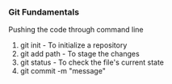 ### Git Fundamentals
Pushing the code through command line
1. git init - To initialize a repository
2. git add path - To stage the changes
3. git status - To check the file's current state
4. git commit -m "message"